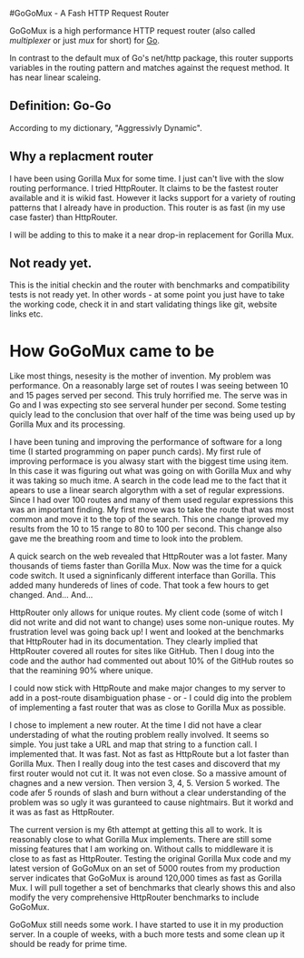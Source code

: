 #GoGoMux - A Fash HTTP Request Router

GoGoMux is a high performance HTTP request router
(also called *multiplexer* or just *mux* for short) for [Go](http://golang.org/).

In contrast to the default mux of Go's net/http package, this router supports
variables in the routing pattern and matches against the request method.
It has near linear scaleing.

## Definition: Go-Go

According to my dictionary, "Aggressivly Dynamic".

## Why a replacment router

I have been using Gorilla Mux for some time.  I just can't live with the
slow routing performance.  I tried HttpRouter.  It claims to be the fastest
router available and it is wikid fast. However it lacks
support for a variety of routing patterns that I already have in 
production.   This router is as fast (in my use case faster) than
HttpRouter. 

I will be adding to this to make it a near
drop-in replacement for Gorilla Mux.

## Not ready yet.

This is the initial checkin and the router with benchmarks and 
compatibility tests is not ready yet.  In other words - at some point
you just have to  take the working code, check it in and start
validating things like git, website links etc.   

# How GoGoMux came to be

Like most things, nesesity is the mother of invention.   My problem
was performance.   On a reasonably large set of routes I was seeing
between 10 and 15 pages served per second.   This truly horrified
me.   The serve was in Go and I was expecting sto see serveral
hunder per second.   Some testing quicly lead to the conclusion
that over half of the time was being used up by Gorilla Mux and its
processing.

I have been tuning and improving the performance of software for a
long time (I started programming on paper punch cards).  My first
rule of improving performace is you alwasy start with the biggest
time using item.  In this case it was figuring out what was going
on with Gorilla Mux and why it was taking so much itme.   A search
in the code lead me to the fact that it apears to use a linear
search algorythm with a set of regular expressions.  Since I had
over 100 routes and many of them used regular expressions this was
an important finding.   My first move was to take the route that
was most common and move it to the top of the search.  This one
change iproved my results from the 10 to 15 range to 80 to 100 per
second.   This change also gave me the breathing room and time to
look into the problem.

A quick search on the web revealed that HttpRouter was a lot faster.
Many thousands of tiems faster than Gorilla Mux.    Now was the
time for a quick code switch.   It used a signinficanly different
interface than Gorilla.  This added many hundereds of lines of code.
That took a few hours to get changed.  And... And...

HttpRouter only allows for unique routes.  My client code (some of
witch I did not write and did not want to change) uses some non-unique
routes.  My frustration level was going back up!  I went and looked
at the benchmarks that HttpRouter had in its documentation.  They
clearly implied that HttpRouter covered all routes for sites like
GitHub.   Then I doug into the code and the author had commented
out about 10% of the GitHub routes so that the reamining 90% where
unique.

I could now stick with HttpRoute and make major changes to my server
to add in a post-route disambiguation phase - or - I could dig into
the problem of implementing a fast router that was as close to
Gorilla Mux as possible.

I chose to implement a new router.   At the time I did not have a
clear understading of what the routing problem really involved.  It
seems so simple.  You just take a URL and map that string to a
function call.  I implemented that.  It was fast.  Not as fast as
HttpRoute but a lot faster than Gorilla Mux.   Then I really doug
into the test cases and discoverd that my first router would not
cut it.  It was not even close.  So a massive amount of chagnes and
a new version.  Then version 3, 4, 5.  Version 5 worked.   The code
afer 5 rounds of slash and burn without a clear understanding of
the problem was so ugly it was guranteed to cause nightmairs.  But
it workd and it was as fast as HttpRouter.

The current version is my 6th attempt at getting this all to work.
It is reasonably close to what Gorilla Mux implements.  There are
still some missing features that I am working on.  Without calls
to middleware it is close to as fast as HttpRouter.    Testing the
original Gorilla Mux code and my latest version of GoGoMux on an
set of 5000 routes from my production server indicates that GoGoMux
is around 120,000 times as fast as Gorilla Mux.   I will pull
together a set of benchmarks that clearly shows this and also modify
the very comprehensive HttpRouter benchmarks to include GoGoMux.

GoGoMux still needs some work.  I have started to use it in my
production server.  In a couple of weeks, with a buch more tests
and some clean up it should be ready for prime time.

